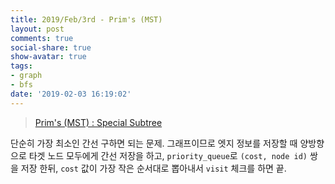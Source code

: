 ```yaml
---
title: 2019/Feb/3rd - Prim's (MST)
layout: post
comments: true
social-share: true
show-avatar: true
tags:
- graph
- bfs
date: '2019-02-03 16:19:02'
---
```


> [Prim's (MST) : Special Subtree](https://www.hackerrank.com/challenges/primsmstsub/problem)

단순히 가장 최소인 간선 구하면 되는 문제.  그래프이므로 엣지 정보를 저장할 때 양방향으로 타겟 노드 모두에게 간선 저장을 하고, `priority_queue`로 `(cost, node id)` 쌍을 저장 한뒤, `cost` 값이 가장 작은 순서대로 뽑아내서 `visit` 체크를 하면 끝.
